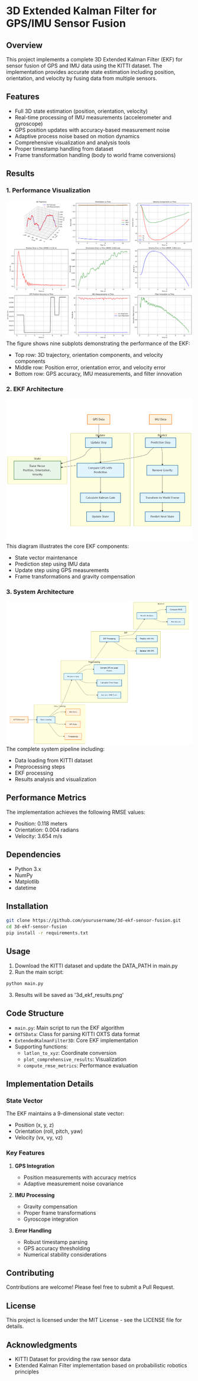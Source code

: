 # 3D Extended Kalman Filter for GPS/IMU Sensor Fusion

## Overview
This project implements a complete 3D Extended Kalman Filter (EKF) for sensor fusion of GPS and IMU data using the KITTI dataset. The implementation provides accurate state estimation including position, orientation, and velocity by fusing data from multiple sensors.

## Features
- Full 3D state estimation (position, orientation, velocity)
- Real-time processing of IMU measurements (accelerometer and gyroscope)
- GPS position updates with accuracy-based measurement noise
- Adaptive process noise based on motion dynamics
- Comprehensive visualization and analysis tools
- Proper timestamp handling from dataset
- Frame transformation handling (body to world frame conversions)

## Results

### 1. Performance Visualization
![Comprehensive Results](3d_ekf_results.png)
The figure shows nine subplots demonstrating the performance of the EKF:
- Top row: 3D trajectory, orientation components, and velocity components
- Middle row: Position error, orientation error, and velocity error
- Bottom row: GPS accuracy, IMU measurements, and filter innovation

### 2. EKF Architecture
![EKF Architecture](EKF.png)  
This diagram illustrates the core EKF components:
- State vector maintenance
- Prediction step using IMU data
- Update step using GPS measurements
- Frame transformations and gravity compensation

### 3. System Architecture
![System Architecture](workflow.png)
The complete system pipeline including:
- Data loading from KITTI dataset
- Preprocessing steps
- EKF processing
- Results analysis and visualization

## Performance Metrics
The implementation achieves the following RMSE values:
- Position: 0.118 meters
- Orientation: 0.004 radians
- Velocity: 3.654 m/s

## Dependencies
- Python 3.x
- NumPy
- Matplotlib
- datetime

## Installation
```bash
git clone https://github.com/yourusername/3d-ekf-sensor-fusion.git
cd 3d-ekf-sensor-fusion
pip install -r requirements.txt
```

## Usage
1. Download the KITTI dataset and update the DATA_PATH in main.py
2. Run the main script:
```bash
python main.py
```
3. Results will be saved as '3d_ekf_results.png'

## Code Structure
- `main.py`: Main script to run the EKF algorithm
- `OXTSData`: Class for parsing KITTI OXTS data format
- `ExtendedKalmanFilter3D`: Core EKF implementation
- Supporting functions:
  - `latlon_to_xyz`: Coordinate conversion
  - `plot_comprehensive_results`: Visualization
  - `compute_rmse_metrics`: Performance evaluation

## Implementation Details

### State Vector
The EKF maintains a 9-dimensional state vector:
- Position (x, y, z)
- Orientation (roll, pitch, yaw)
- Velocity (vx, vy, vz)

### Key Features
1. **GPS Integration**
   - Position measurements with accuracy metrics
   - Adaptive measurement noise covariance

2. **IMU Processing**
   - Gravity compensation
   - Proper frame transformations
   - Gyroscope integration

3. **Error Handling**
   - Robust timestamp parsing
   - GPS accuracy thresholding
   - Numerical stability considerations

## Contributing
Contributions are welcome! Please feel free to submit a Pull Request.

## License
This project is licensed under the MIT License - see the LICENSE file for details.

## Acknowledgments
- KITTI Dataset for providing the raw sensor data
- Extended Kalman Filter implementation based on probabilistic robotics principles